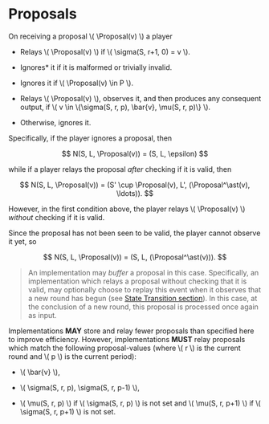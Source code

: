 $$
\newcommand \Proposal {\mathrm{Proposal}}
$$

# Proposals

On receiving a proposal \\( \Proposal(v) \\\) a player

- Relays \\( \Proposal(v) \\) if \\( \sigma(S, r+1, 0) = v \\).

- Ignores* it if it is malformed or trivially invalid.

- Ignores it if \\( \Proposal(v) \in P \\).

- Relays \\( \Proposal(v) \\), observes it, and then produces any consequent output,
if \\( v \in \\{\sigma(S, r, p), \bar{v}, \mu(S, r, p)\\} \\).

- Otherwise, ignores it.

Specifically, if the player ignores a proposal, then

$$
N(S, L, \Proposal(v)) = (S, L, \epsilon)
$$

while if a player relays the proposal _after_ checking if it is valid, then

$$
N(S, L, \Proposal(v))
= (S' \cup \Proposal(v), L', (\Proposal^\ast(v), \ldots)).
$$

However, in the first condition above, the player relays \\( \Proposal(v) \\) _without_
checking if it is valid.

Since the proposal has not been seen to be valid, the player cannot observe it yet,
so

$$
N(S, L, \Proposal(v)) = (S, L, (\Proposal^\ast(v))).
$$

> An implementation may _buffer_ a proposal in this case. Specifically, an implementation
> which relays a proposal without checking that it is valid, may optionally choose
> to replay this event when it observes that a new round has begun (see [State Transition section](#internal-transitions)).
> In this case, at the conclusion of a new round, this proposal is processed once
> again as input.

Implementations **MAY** store and relay fewer proposals than specified
here to improve efficiency. However, implementations **MUST** relay proposals which
match the following proposal-values (where \\( r \\) is the current round and \\( p \\)
is the current period):

- \\( \bar{v} \\),

- \\( \sigma(S, r, p), \sigma(S, r, p-1) \\),

- \\( \mu(S, r, p) \\) if \\( \sigma(S, r, p) \\) is not set and \\( \mu(S, r, p+1) \\)
if \\( \sigma(S, r, p+1) \\) is not set.
